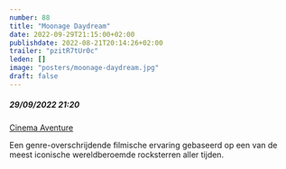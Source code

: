 ```yaml
---
number: 88
title: "Moonage Daydream"
date: 2022-09-29T21:15:00+02:00
publishdate: 2022-08-21T20:14:26+02:00
trailer: "pzitR7tUr0c"
leden: []
image: "posters/moonage-daydream.jpg"
draft: false
---
```


##### 29/09/2022 21:20

[Cinema Aventure](https://cinema-aventure.be/catalogue/movie/?34C41886-C91B-32D2-6B7C-235AA7FAF795)

Een genre-overschrijdende filmische ervaring gebaseerd op een van de meest
iconische wereldberoemde rocksterren aller tijden.
 <!--more-->
